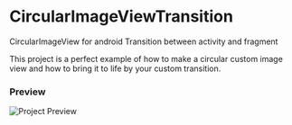 # CircularImageViewTransition
CircularImageView for android Transition between activity and fragment

This project is a perfect example of how to make a circular custom image view and how to bring it to life by your custom transition.


### Preview
![Project Preview](http://s8.picofile.com/file/8330336684/2018_06_27_23_50_01_2.gif)
